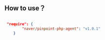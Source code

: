 ﻿## How to use？

```  json

 "require": {
        "naver/pinpoint-php-agent": "v1.0.1"
    }
    
```